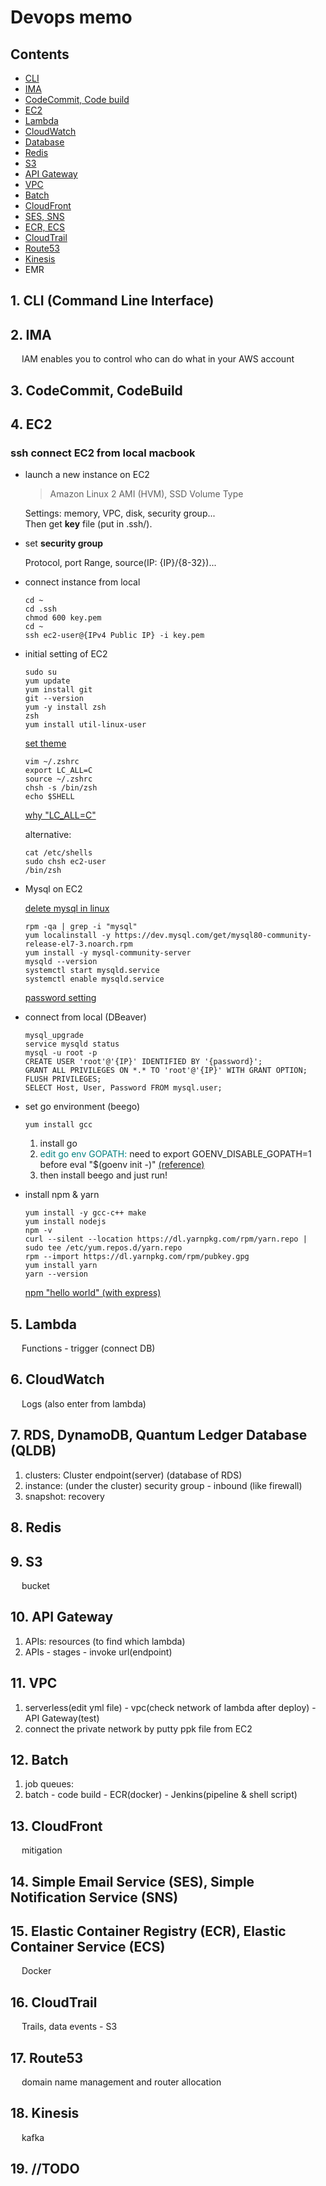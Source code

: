 # Devops memo

## Contents

- [CLI](#1-CLI-command-line-interface)
- [IMA](#2-IMA)
- [CodeCommit, Code build](#3-codeCommit-codeBuild)
- [EC2](#4-EC2)
- [Lambda](#5-Lambda)
- [CloudWatch](#6-CloudWatch)
- [Database](#7-RDS-DynamoDB-Quantum-Ledger-Database-QLDB)
- [Redis](#8-Redis)
- [S3](#9-S3)
- [API Gateway](#10-API-gateway)
- [VPC](#11-VPC)
- [Batch](#12-Batch)
- [CloudFront](#13-CloudFront)
- [SES, SNS](#14-simple-email-service-SES-simple-notification-service-SNS)
- [ECR, ECS](#15-elastic-container-registry-ECR-elastic-container-service-ECS)
- [CloudTrail](#16-CloudTrail)
- [Route53](#17-Route53)
- [Kinesis](#18-Kinesis)
- EMR

## 1. CLI (Command Line Interface)

## 2. IMA

&emsp; IAM enables you to control who can do what in your AWS account

## 3. CodeCommit, CodeBuild

## 4. EC2

### ssh connect EC2 from local macbook

- launch a new instance on EC2

  > Amazon Linux 2 AMI (HVM), SSD Volume Type

  Settings: memory, VPC, disk, security group...  
  Then get <strong>key</strong> file (put in .ssh/).

- set <strong>security group</strong>

  Protocol, port Range, source(IP: {IP}/{8-32})...

- connect instance from local

  <pre><code>cd ~
  cd .ssh
  chmod 600 key.pem
  cd ~
  ssh ec2-user@{IPv4 Public IP} -i key.pem</code></pre>

- initial setting of EC2

  <pre><code>sudo su
  yum update
  yum install git
  git --version
  yum -y install zsh
  zsh
  yum install util-linux-user</code></pre>

  [set theme](https://qiita.com/jesus_isao/items/f440d5980832f3628567)

  <pre><code>vim ~/.zshrc
  export LC_ALL=C
  source ~/.zshrc
  chsh -s /bin/zsh
  echo $SHELL</code></pre>

  [why "LC_ALL=C"](http://tihiro.hatenablog.com/entry/2017/10/12/075555)

  alternative:
  <pre><code>cat /etc/shells
  sudo chsh ec2-user
  /bin/zsh</code></pre>

- Mysql on EC2

  [delete mysql in linux](https://help.cloud66.com/maestro/how-to-guides/databases/shells/uninstall-mysql.html)

  <pre><code>rpm -qa | grep -i "mysql"
  yum localinstall -y https://dev.mysql.com/get/mysql80-community-release-el7-3.noarch.rpm
  yum install -y mysql-community-server
  mysqld --version
  systemctl start mysqld.service
  systemctl enable mysqld.service</code></pre>

  [password setting](https://qiita.com/ymasaoka/items/7dc131dc98ba10a39854)

- connect from local (DBeaver)

  <pre><code>mysql_upgrade
  service mysqld status
  mysql -u root -p
  CREATE USER 'root'@'{IP}' IDENTIFIED BY '{password}';
  GRANT ALL PRIVILEGES ON *.* TO 'root'@'{IP}' WITH GRANT OPTION;
  FLUSH PRIVILEGES;
  SELECT Host, User, Password FROM mysql.user;</code></pre>

- set go environment (beego)

  <pre><code>yum install gcc</code></pre>

  1. install go
  2. <span style="color:Teal">edit go env GOPATH:</span>
  need to export GOENV_DISABLE_GOPATH=1 before eval "$(goenv init -)" [(reference)](https://github.com/syndbg/goenv/issues/72)
  3. then install beego and just run!

- install npm & yarn

  <pre><code>yum install -y gcc-c++ make
  yum install nodejs
  npm -v
  curl --silent --location https://dl.yarnpkg.com/rpm/yarn.repo | sudo tee /etc/yum.repos.d/yarn.repo
  rpm --import https://dl.yarnpkg.com/rpm/pubkey.gpg
  yum install yarn
  yarn --version
  </code></pre>

  [npm "hello world" (with express)](https://medium.com/@adnanrahic/hello-world-app-with-node-js-and-express-c1eb7cfa8a30)

## 5. Lambda

&emsp; Functions - trigger (connect DB)

## 6. CloudWatch

&emsp; Logs (also enter from lambda)

## 7. RDS, DynamoDB, Quantum Ledger Database (QLDB)

1. clusters: Cluster endpoint(server) (database of RDS)
2. instance: (under the cluster) security group - inbound (like firewall)
3. snapshot: recovery

## 8. Redis

## 9. S3

&emsp; bucket

## 10. API Gateway

1. APIs: resources (to find which lambda)
2. APIs - stages - invoke url(endpoint)

## 11. VPC

1. serverless(edit yml file) - vpc(check network of lambda after deploy) - API Gateway(test)
2. connect the private network by putty ppk file from EC2

## 12. Batch

1. job queues:
2. batch - code build - ECR(docker) - Jenkins(pipeline & shell script)

## 13. CloudFront

&emsp;  mitigation

## 14. Simple Email Service (SES), Simple Notification Service (SNS)

## 15. Elastic Container Registry (ECR), Elastic Container Service (ECS)

&emsp; Docker

## 16. CloudTrail

&emsp; Trails, data events - S3

## 17. Route53

&emsp; domain name management and router allocation

## 18. Kinesis

&emsp; kafka

## 19. //TODO
